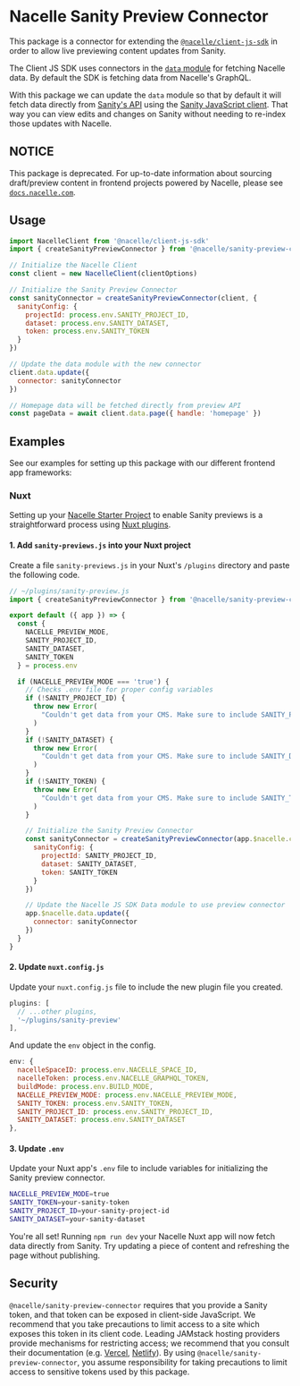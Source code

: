 # Nacelle Sanity Preview Connector

This package is a connector for extending the [`@nacelle/client-js-sdk`](https://www.npmjs.com/package/@nacelle/client-js-sdk) in order to allow live previewing content updates from Sanity.

The Client JS SDK uses connectors in the [`data` module](https://docs.getnacelle.com/api-reference/client-js-sdk.html#data-module) for fetching Nacelle data. By default the SDK is fetching data from Nacelle's GraphQL.

With this package we can update the `data` module so that by default it will fetch data directly from [Sanity's API](https://www.sanity.io/docs/api-cdn) using the [Sanity JavaScript client](https://www.sanity.io/docs/js-client). That way you can view edits and changes on Sanity without needing to re-index those updates with Nacelle.

## NOTICE

This package is deprecated. For up-to-date information about sourcing draft/preview content in frontend projects powered by Nacelle, please see [`docs.nacelle.com`](https://docs.nacelle.com/docs/preview-data).

## Usage

```js
import NacelleClient from '@nacelle/client-js-sdk'
import { createSanityPreviewConnector } from '@nacelle/sanity-preview-connector'

// Initialize the Nacelle Client
const client = new NacelleClient(clientOptions)

// Initialize the Sanity Preview Connector
const sanityConnector = createSanityPreviewConnector(client, {
  sanityConfig: {
    projectId: process.env.SANITY_PROJECT_ID,
    dataset: process.env.SANITY_DATASET,
    token: process.env.SANITY_TOKEN
  }
})

// Update the data module with the new connector
client.data.update({
  connector: sanityConnector
})

// Homepage data will be fetched directly from preview API
const pageData = await client.data.page({ handle: 'homepage' })
```

## Examples

See our examples for setting up this package with our different frontend app frameworks:

### Nuxt

Setting up your [Nacelle Starter Project](https://docs.getnacelle.com/nuxt/intro-nuxt.html) to enable Sanity previews is a straightforward process using [Nuxt plugins](https://nuxtjs.org/guide/plugins).

#### 1. Add `sanity-previews.js` into your Nuxt project

Create a file `sanity-previews.js` in your Nuxt's `/plugins` directory and paste the following code.

```js
// ~/plugins/sanity-preview.js
import { createSanityPreviewConnector } from '@nacelle/sanity-preview-connector'

export default ({ app }) => {
  const {
    NACELLE_PREVIEW_MODE,
    SANITY_PROJECT_ID,
    SANITY_DATASET,
    SANITY_TOKEN
  } = process.env

  if (NACELLE_PREVIEW_MODE === 'true') {
    // Checks .env file for proper config variables
    if (!SANITY_PROJECT_ID) {
      throw new Error(
        "Couldn't get data from your CMS. Make sure to include SANITY_PROJECT_ID in your .env file"
      )
    }
    if (!SANITY_DATASET) {
      throw new Error(
        "Couldn't get data from your CMS. Make sure to include SANITY_DATASET in your .env file"
      )
    }
    if (!SANITY_TOKEN) {
      throw new Error(
        "Couldn't get data from your CMS. Make sure to include SANITY_TOKEN in your .env file"
      )
    }

    // Initialize the Sanity Preview Connector
    const sanityConnector = createSanityPreviewConnector(app.$nacelle.client, {
      sanityConfig: {
        projectId: SANITY_PROJECT_ID,
        dataset: SANITY_DATASET,
        token: SANITY_TOKEN
      }
    })

    // Update the Nacelle JS SDK Data module to use preview connector
    app.$nacelle.data.update({
      connector: sanityConnector
    })
  }
}
```

#### 2. Update `nuxt.config.js`

Update your `nuxt.config.js` file to include the new plugin file you created.

```js
plugins: [
  // ...other plugins,
  '~/plugins/sanity-preview'
],
```

And update the `env` object in the config.

```js
env: {
  nacelleSpaceID: process.env.NACELLE_SPACE_ID,
  nacelleToken: process.env.NACELLE_GRAPHQL_TOKEN,
  buildMode: process.env.BUILD_MODE,
  NACELLE_PREVIEW_MODE: process.env.NACELLE_PREVIEW_MODE,
  SANITY_TOKEN: process.env.SANITY_TOKEN,
  SANITY_PROJECT_ID: process.env.SANITY_PROJECT_ID,
  SANITY_DATASET: process.env.SANITY_DATASET
},
```

#### 3. Update `.env`

Update your Nuxt app's `.env` file to include variables for initializing the Sanity preview connector.

```bash
NACELLE_PREVIEW_MODE=true
SANITY_TOKEN=your-sanity-token
SANITY_PROJECT_ID=your-sanity-project-id
SANITY_DATASET=your-sanity-dataset
```

You're all set! Running `npm run dev` your Nacelle Nuxt app will now fetch data directly from Sanity. Try updating a piece of content and refreshing the page without publishing.

## Security

`@nacelle/sanity-preview-connector` requires that you provide a Sanity token, and that token can be exposed in client-side JavaScript. We recommend that you take precautions to limit access to a site which exposes this token in its client code. Leading JAMstack hosting providers provide mechanisms for restricting access; we recommend that you consult their documentation (e.g. [Vercel](https://vercel.com/blog/protecting-deployments), [Netlify](https://docs.netlify.com/visitor-access/password-protection/)). By using `@nacelle/sanity-preview-connector`, you assume responsibility for taking precautions to limit access to sensitive tokens used by this package.
